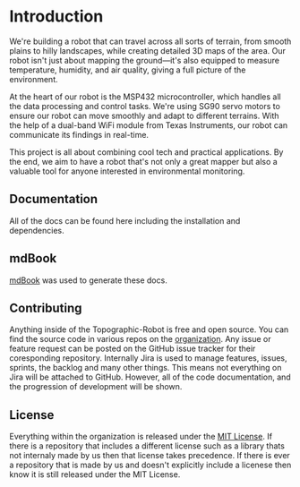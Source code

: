 # Introduction

We're building a robot that can travel across all sorts of terrain, from smooth plains to hilly landscapes, while creating detailed 3D maps of the area. 
Our robot isn't just about mapping the ground—it's also equipped to measure temperature, humidity, and air quality, giving a full picture of the environment.

At the heart of our robot is the MSP432 microcontroller, which handles all the data processing and control tasks. 
We're using SG90 servo motors to ensure our robot can move smoothly and adapt to different terrains. 
With the help of a dual-band WiFi module from Texas Instruments, our robot can communicate its findings in real-time.

This project is all about combining cool tech and practical applications. 
By the end, we aim to have a robot that's not only a great mapper but also a valuable tool for anyone interested in environmental monitoring.

## Documentation

All of the docs can be found here including the installation and dependencies.

## mdBook
[mdBook](https://rust-lang.github.io/mdBook/index.html) was used to generate these docs.

## Contributing

Anything inside of the Topographic-Robot is free and open source. 
You can find the source code in various repos on the [organization](https://github.com/orgs/Topographic-Robot/repositories).
Any issue or feature request can be posted on the GitHub issue tracker for their coresponding repository. Internally Jira
is used to manage features, issues, sprints, the backlog and many other things. This means not everything on Jira will be
attached to GitHub. However, all of the code documentation, and the progression of development will be shown.

## License

Everything within the organization is released under the [MIT License](https://github.com/Topographic-Robot/Documentation/blob/main/LICENSE).
If there is a repository that includes a different license such as a library thats not internaly made by us then that license takes precedence.
If there is ever a repository that is made by us and doesn't explicitly include a licenese then know it is still released under the MIT License.


